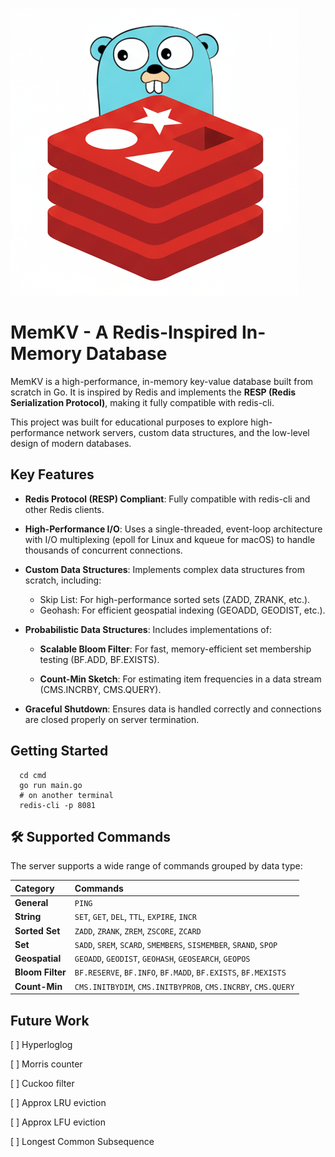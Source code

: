 ![img.png](memkv.png)
# MemKV - A Redis-Inspired In-Memory Database

MemKV is a high-performance, in-memory key-value database built from scratch in Go.
It is inspired by Redis and implements the **RESP (Redis Serialization Protocol)**, making it fully compatible with redis-cli.

This project was built for educational purposes to explore high-performance network servers, custom data structures, and the low-level design of modern databases.

## Key Features
- **Redis Protocol (RESP) Compliant**: Fully compatible with redis-cli and other Redis clients.

- **High-Performance I/O**: Uses a single-threaded, event-loop architecture with I/O multiplexing (epoll for Linux and kqueue for macOS) to handle thousands of concurrent connections.

- **Custom Data Structures**: Implements complex data structures from scratch, including:
  - Skip List: For high-performance sorted sets (ZADD, ZRANK, etc.).
  - Geohash: For efficient geospatial indexing (GEOADD, GEODIST, etc.).

- **Probabilistic Data Structures**: Includes implementations of:

  - **Scalable Bloom Filter**: For fast, memory-efficient set membership testing (BF.ADD, BF.EXISTS).

  - **Count-Min Sketch**: For estimating item frequencies in a data stream (CMS.INCRBY, CMS.QUERY).

- **Graceful Shutdown**: Ensures data is handled correctly and connections are closed properly on server termination.
  
## Getting Started
```
  cd cmd
  go run main.go
  # on another terminal
  redis-cli -p 8081
```
## 🛠️ Supported Commands

The server supports a wide range of commands grouped by data type:

| Category | Commands |
| :--- | :--- |
| **General** | `PING` |
| **String** | `SET`, `GET`, `DEL`, `TTL`, `EXPIRE`, `INCR` |
| **Sorted Set**| `ZADD`, `ZRANK`, `ZREM`, `ZSCORE`, `ZCARD` |
| **Set** | `SADD`, `SREM`, `SCARD`, `SMEMBERS`, `SISMEMBER`, `SRAND`, `SPOP` |
| **Geospatial** | `GEOADD`, `GEODIST`, `GEOHASH`, `GEOSEARCH`, `GEOPOS` |
| **Bloom Filter**| `BF.RESERVE`, `BF.INFO`, `BF.MADD`, `BF.EXISTS`, `BF.MEXISTS` |
| **Count-Min** | `CMS.INITBYDIM`, `CMS.INITBYPROB`, `CMS.INCRBY`, `CMS.QUERY` |

## Future Work
[ ] Hyperloglog

[ ] Morris counter

[ ] Cuckoo filter

[ ] Approx LRU eviction

[ ] Approx LFU eviction

[ ] Longest Common Subsequence
